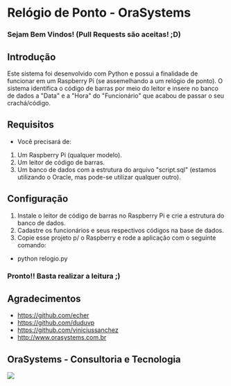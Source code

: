 # Relógio de Ponto - OraSystems

### Sejam Bem Vindos! (Pull Requests são aceitas! ;D)

## Introdução

Este sistema foi desenvolvido com Python e possui a finalidade de funcionar em um Raspberry Pi (se assemelhando a um relógio de ponto). O sistema identifica o código de barras por meio do leitor e insere no banco de dados a "Data" e a "Hora" do "Funcionário" que acabou de passar o seu crachá/código.

## Requisitos

- Você precisará de:
1) Um Raspberry Pi (qualquer modelo).
2) Um leitor de código de barras.
3) Um banco de dados com a estrutura do arquivo "script.sql" (estamos utilizando o Oracle, mas pode-se utilizar qualquer outro).

## Configuração

1) Instale o leitor de código de barras no Raspberry Pi e crie a estrutura do banco de dados.
2) Cadastre os funcionários e seus respectivos códigos na base de dados. 
3) Copie esse projeto p/ o Raspberry e rode a aplicação com o seguinte comando:
- python relogio.py

### Pronto!! Basta realizar a leitura ;)


## Agradecimentos

- https://github.com/echer
- https://github.com/duduvp
- https://github.com/viniciussanchez
- http://www.orasystems.com.br

## OraSystems - Consultoria e Tecnologia
<a href='http://www.orasystems.com.br'><img src='https://i.ytimg.com/i/qCLTYgDE9Wh0bbPmgG_qZA/mq1.jpg?v=53461fc0'/></a>
